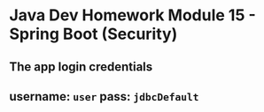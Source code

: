 # Java Dev Homework Module 15 - Spring Boot (Security)

The app login credentials
---
username: `user`
pass: `jdbcDefault`
---
